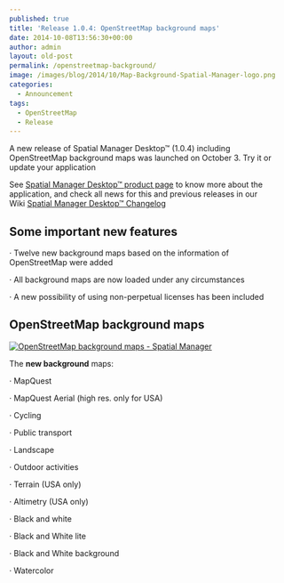 ```yaml
---
published: true
title: 'Release 1.0.4: OpenStreetMap background maps'
date: 2014-10-08T13:56:30+00:00
author: admin
layout: old-post
permalink: /openstreetmap-background/
image: /images/blog/2014/10/Map-Background-Spatial-Manager-logo.png
categories:
  - Announcement
tags:
  - OpenStreetMap
  - Release
---
```

A new release of Spatial Manager Desktop™ (1.0.4) including OpenStreetMap background maps was launched on October 3. Try it or update your application<!--more-->

See <a title="Spatial Manager™ - Spatial Manager Desktop™" href="/spm-desktop/" target="_blank" rel="nofollow"><span>Spatial Manager Desktop™ product page</span></a> to know more about the application, and check all news for this and previous releases in our Wiki <a title="Spatial Manager Desktop™ Wiki Changelog" href="http://wiki.spatialmanager.com/index.php?title=Spatial_Manager_Desktop%E2%84%A2_Changelog" target="_blank" rel="nofollow"><span>Spatial Manager Desktop™ Changelog</span></a>

## Some important new features

· Twelve new background maps based on the information of OpenStreetMap were added
  
· All background maps are now loaded under any circumstances
  
· A new possibility of using non-perpetual licenses has been included

## OpenStreetMap background maps

<a href="/images/blog/2014/10/Map-Background-Spatial-Manager.png" target="_blank" rel="nofollow"><img src="/images/blog/2014/10/Map-Background-Spatial-Manager-1024x576.png" alt="OpenStreetMap background maps - Spatial Manager" width="625" height="351" srcset="/images/blog/2014/10/Map-Background-Spatial-Manager-1024x576.png 1024w, /images/blog/2014/10/Map-Background-Spatial-Manager-300x168.png 300w, /images/blog/2014/10/Map-Background-Spatial-Manager-624x351.png 624w, /images/blog/2014/10/Map-Background-Spatial-Manager.png 1280w" sizes="(max-width: 625px) 100vw, 625px" /></a>

The **new background** maps:
  
· MapQuest
  
· MapQuest Aerial (high res. only for USA)
  
· Cycling
  
· Public transport
  
· Landscape
  
· Outdoor activities
  
· Terrain (USA only)
  
· Altimetry (USA only)
  
· Black and white
  
· Black and White lite
  
· Black and White background
  
· Watercolor
